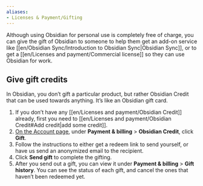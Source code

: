 ```yaml
---
aliases:
- Licenses & Payment/Gifting
---
```


Although using Obsidian for personal use is completely free of charge, you can give the gift of Obsidian to someone to help them get an add-on service like [[en/Obsidian Sync/Introduction to Obsidian Sync|Obsidian Sync]], or to get a [[en/Licenses and payment/Commercial license]] so they can use Obsidian for work.

## Give gift credits

In Obsidian, you don’t gift a particular product, but rather Obsidian Credit that can be used towards anything. It’s like an Obsidian gift card.

1. If you don’t have any [[en/Licenses and payment/Obsidian Credit]] already, first you need to [[en/Licenses and payment/Obsidian Credit#Add credit|add some credit]].
2. [On the Account page](https://obsidian.md/account), under **Payment & billing** > **Obsidian Credit**, click **Gift**.
3. Follow the instructions to either get a redeem link to send yourself, or have us send an anonymized email to the recipient.
4. Click **Send gift** to complete the gifting.
5. After you send out a gift, you can view it under **Payment & billing** > **Gift history**. You can see the status of each gift, and cancel the ones that haven’t been redeemed yet.
